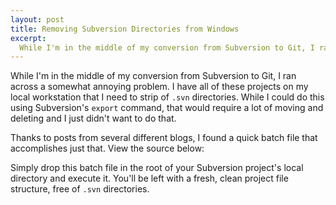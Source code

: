 ```yaml
--- 
layout: post
title: Removing Subversion Directories from Windows
excerpt:
  While I'm in the middle of my conversion from Subversion to Git, I ran across a somewhat annoying problem. I have all of these projects on my local workstation that I need to strip of .svn directories. While I could do this using Subversion's export command, that would require a lot of moving and deleting and I just didn't want to do that.
---
```

While I'm in the middle of my conversion from Subversion to Git, I ran across a somewhat annoying problem. I have all of these projects on my local workstation that I need to strip of <code>.svn</code> directories. While I could do this using Subversion's <code>export</code> command, that would require a lot of moving and deleting and I just didn't want to do that.

Thanks to posts from several different blogs, I found a quick batch file that accomplishes just that. View the source below:

<div class="gist" id="1272822"></div>

Simply drop this batch file in the root of your Subversion project's local directory and execute it. You'll be left with a fresh, clean project file structure, free of <code>.svn</code> directories.
